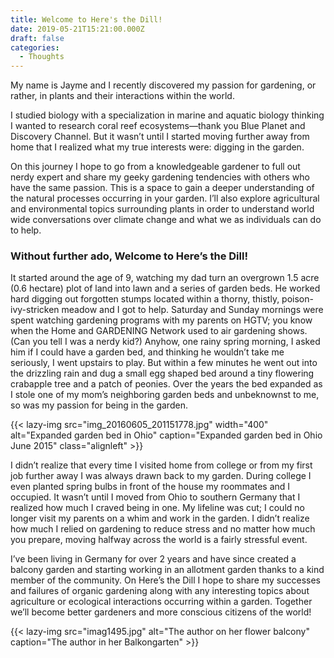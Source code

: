 ```yaml
---
title: Welcome to Here's the Dill!
date: 2019-05-21T15:21:00.000Z
draft: false
categories:
  - Thoughts
---
```

My name is Jayme and I recently discovered my passion for gardening, or rather, in plants and their interactions within the world.

I studied biology with a specialization in marine and aquatic biology thinking I wanted to research coral reef ecosystems—thank you Blue Planet and Discovery Channel. But it wasn’t until I started moving further away from home that I realized what my true interests were: digging in the garden.

On this journey I hope to go from a knowledgeable gardener to full out nerdy expert and share my geeky gardening tendencies with others who have the same passion. This is a space to gain a deeper understanding of the natural processes occurring in your garden. I’ll also explore agricultural and environmental topics surrounding plants in order to understand world wide conversations over climate change and what we as individuals can do to help.

### Without further ado, Welcome to Here’s the Dill!

It started around the age of 9, watching my dad turn an overgrown 1.5 acre (0.6 hectare) plot of land into lawn and a series of garden beds. He worked hard digging out forgotten stumps located within a thorny, thistly, poison-ivy-stricken meadow and I got to help. Saturday and Sunday mornings were spent watching gardening programs with my parents on HGTV; you know when the Home and GARDENING Network used to air gardening shows. (Can you tell I was a nerdy kid?) Anyhow, one rainy spring morning, I asked him if I could have a garden bed, and thinking he wouldn’t take me seriously, I went upstairs to play. But within a few minutes he went out into the drizzling rain and dug a small egg shaped bed around a tiny flowering crabapple tree and a patch of peonies. Over the years the bed expanded as I stole one of my mom’s neighboring garden beds and unbeknownst to me, so was my passion for being in the garden.

{{< lazy-img src="img_20160605_201151778.jpg" width="400" alt="Expanded garden bed in Ohio" caption="Expanded garden bed in Ohio June 2015" class="alignleft" >}}

I didn’t realize that every time I visited home from college or from my first job further away I was always drawn back to my garden. During college I even planted spring bulbs in front of the house my roommates and I occupied. It wasn’t until I moved from Ohio to southern Germany that I realized how much I craved being in one. My lifeline was cut; I could no longer visit my parents on a whim and work in the garden. I didn’t realize how much I relied on gardening to reduce stress and no matter how much you prepare, moving halfway across the world is a fairly stressful event.

I’ve been living in Germany for over 2 years and have since created a balcony garden and starting working in an allotment garden thanks to a kind member of the community. On Here’s the Dill I hope to share my successes and failures of organic gardening along with any interesting topics about agriculture or ecological interactions occurring within a garden. Together we’ll become better gardeners and more conscious citizens of the world!

{{< lazy-img src="imag1495.jpg" alt="The author on her flower balcony" caption="The author in her Balkongarten"  >}}
